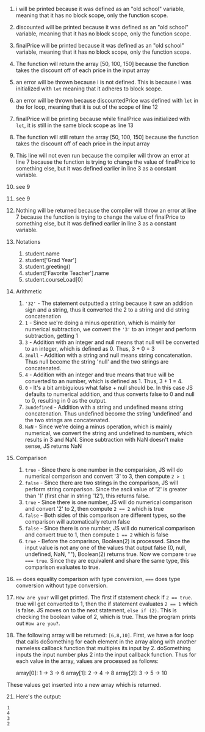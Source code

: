1. i will be printed because it was defined as an "old school"
   variable, meaning that it has no block scope, only the function
   scope.

2. discounted will be printed because it was defined as an "old 
   school" variable, meaning that it has no block scope, only the function scope.

3. finalPrice will be printed because it was defined as an "old school"
   variable, meaning that it has no block scope, only the function
   scope.

4. The function will return the array [50, 100, 150] because the 
   function takes the discount off of each price in the input array

5. an error will be thrown because i is not defined. This is because
   i was initialized with `let` meaning that it adheres to block
   scope.

6. an error will be thrown because discountedPrice was defined with
   `let` in the for loop, meaning that it is out of the scope of line
   12

7. finalPrice will be printing because while finalPrice was 
   initialized with `let`, it is still in the same block scope as line
   13

8. The function will still return the array [50, 100, 150] because 
   the function takes the discount off of each price in the input 
   array

9. This line will not even run because the compiler will throw an 
   error at line 7 because the function is trying to change the value of finalPrice to something else, but it was defined earlier in line
   3 as a constant variable.

10. see 9
11. see 9
12. Nothing will be returned because the compiler will throw an 
    error at line 7 because the function is trying to change the
    value of finalPrice to something else, but it was defined earlier 
    in line 3 as a constant variable.

13. Notations
    1. student.name
    2. student['Grad Year']
    3. student.greeting()
    4. student['Favorite Teacher'].name
    5. student.courseLoad[0]

14. Arithmetic
    1. `'32'` - The statement outputted a string because it saw an
       addition sign and a string, thus it converted the 2 to a
       string and did string concatenation
    2. `1` - Since we're doing a minus operation, which is mainly for
       numerical subtraction, we convert the `'3'` to an integer and
       perform subtraction, getting 1
    3. `3` - Addition with an integer and null means that null will
       be converted to an integer, which is defined as 0. Thus, 
       3 + 0 = 3
    4. `3null` - Addition with a string and null means string
       concatenation. Thus null become the string 'null' and the
       two strings are concatenated.
    5. `4` - Addition with an integer and true means that true will
       be converted to an number, which is defined as 1. Thus, 
       3 + 1 = 4.
    6. `0` - It's a bit ambiguious what false + null should be. In
       this case JS defaults to numerical addition, and thus converts false to 0 and null to 0, resulting in 0 as the output.
    7. `3undefined` - Addition with a string and undefined means 
       string concatenation. Thus undefined become the string 
       'undefined' and the two strings are concatenated.
    8. `NaN` - Since we're doing a minus operation, which is mainly 
       numerical, we convert the string and undefined to numbers,
       which results in 3 and NaN. Since subtraction with NaN 
       doesn't make sense, JS returns NaN

15. Comparison
    1. `true` - Since there is one number in the comparision, JS will
       do numerical comparison and convert '3' to 3, then compute `2 > 1`
    2. `false` - Since there are two strings in the comparison, JS
       will perform string comparison. Since the ascii value of '2' is greater than '1' (first char in string '12'), this
       returns false.
    3. `true` - Since there is one number, JS will do numerical 
       comparison and convert '2' to 2, then compute `2 == 2` which
       is true
    4. `false` - Both sides of this comparison are different types,
       so the comparison will automatically return false
    5. `false` - Since there is one number, JS will do numerical 
       comparison and convert true to 1, then compute `1 == 2` which
       is false
    6. `true` - Before the comparison, Boolean(2) is processed. Since
       the input value is not any one of the values that output false
       (0, null, undefined, NaN, ""), Boolean(2) returns true. Now we
       compare `true === true`. Since they are equivalent and share the same type, this comparison evaluates to true.

16. `==` does equality comparison with type conversion, `===` does type conversion without type conversion.

17. `How are you?` will get printed. The first if statement check if `2 == true`. true will get converted to 1, then the if statement evaluates `2 == 1` which is false. JS moves on to the next statement, `else if (2)`. This is checking the boolean value of 2, which is true. Thus the program prints out `How are you?`.

19. The following array will be returned: `[6,8,10]`. First, we have a for loop that calls doSomething for each element in the array along with another nameless callback function that multipies its input by 2. doSomething inputs the input number plus 2 into the input callback function. Thus for each value in the array, values are processed as follows:
    
    array[0]: 1 -> 3 -> 6
    array[1]: 2 -> 4 -> 8
    array[2]: 3 -> 5 -> 10

These values get inserted into a new array which is returned.

21. Here's the output:
```
1
4
3
2
```